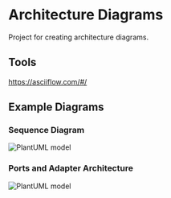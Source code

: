 # Architecture Diagrams
Project for creating architecture diagrams.


## Tools
https://asciiflow.com/#/

## Example Diagrams

### Sequence Diagram
![PlantUML model](http://www.plantuml.com/plantuml/svg/BSmn2W9134RXtbFe0PpqLdkLc0axWPdialn1yFGgM3rUysq93jIQbvkvpEfQCQy3EFD15Fngks7Kir933eSwcXoBaF8c3Xa65LJelHllmIjfiJdzhvq_UbFlttu0)

### Ports and Adapter Architecture
![PlantUML model](http://www.plantuml.com/plantuml/svg/JSqx3i9030RXFgU00oJkgN8LuxMoblQnidyBYTC37TKq8trdW1tPsrOCpDlTXhGicjvk5LZn879-7PUXvZD3NUQ03XmoEo7aJUnI3If8rxqONyuzgBCDMjEnS-45zTZ_nsFzp5D7-VO3)
